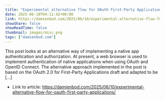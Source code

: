 ```yaml
---
title: "Experimental alternative flow for OAuth First-Party Applications"
date: 2025-06-10T04:11:42+00:00
link: https://damienbod.com/2025/06/10/experimental-alternative-flow-for-oauth-first-party-applications/
showShare: false
showReadTime: false
thumbnail: images/misc.png
tags: ["damienbod.com"]
---
```

This post looks at an alternative way of implementing a native app authentication and authorization. At present, a web browser is used to implement authentication of native applications when using OAuth and OpenID Connect. The alternative approach implemented in the post is based on the OAuth 2.0 for First-Party Applications draft and adapted to be […]

- Link to article: https://damienbod.com/2025/06/10/experimental-alternative-flow-for-oauth-first-party-applications/